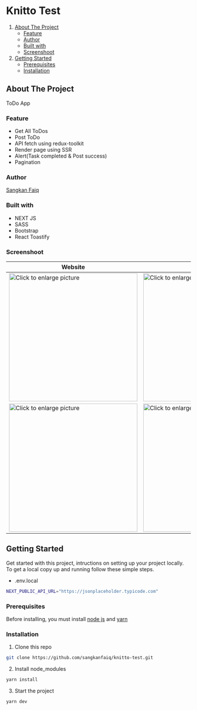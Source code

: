 # Knitto Test

<ol>
    <li>
      <a href="#about-the-project">About The Project</a>
      <ul>
        <li><a href="#feature">Feature</a></li>
        <li><a href="#author">Author</a></li>
        <li><a href="#built-with">Built with</a></li>
        <li><a href="#screenshoot">Screenshoot</a></li>
      </ul>
    </li>
    <li>
      <a href="#getting-started">Getting Started</a>
      <ul>
        <li><a href="#prerequisites">Prerequisites</a></li>
        <li><a href="#installation">Installation</a></li>
      </ul>
    </li>
</ol>

## About The Project
ToDo App

### Feature
- Get All ToDos
- Post ToDo
- API fetch using redux-toolkit
- Render page using SSR
- Alert(Task completed & Post success)
- Pagination

### Author
[Sangkan Faiq](https://github.com/sangkanfaiq)

### Built with
- NEXT JS
- SASS
- Bootstrap
- React Toastify

### Screenshoot
| Website | Mobile |
| ------------- | ------------- |
| <a href="https://drive.google.com/uc?export=view&id=1srasUlh8m8q6fCH1tuvnvod7xhbwu_zZ"><img src="https://drive.google.com/uc?export=view&id=1srasUlh8m8q6fCH1tuvnvod7xhbwu_zZ" style="width: 350px; max-width: 100%; height: auto" title="Click to enlarge picture" /> | <a href="https://drive.google.com/uc?export=view&id=1toUl2DLLOKsfZW2b1MLenrq-J-3xkwVG"><img src="https://drive.google.com/uc?export=view&id=1toUl2DLLOKsfZW2b1MLenrq-J-3xkwVG" style="width: 350px; max-width: 100%; height: auto" title="Click to enlarge picture" />
| <a href="https://drive.google.com/uc?export=view&id=1WmzlskQQkkYuvqa4pHK0FlG15N_pd3Bg"><img src="https://drive.google.com/uc?export=view&id=1WmzlskQQkkYuvqa4pHK0FlG15N_pd3Bg" style="width: 350px; max-width: 100%; height: auto" title="Click to enlarge picture" /> | <a href="https://drive.google.com/uc?export=view&id=1p1SXpG0TuyjBNv6Q6dyM2wa6H4JvqpUQ"><img src="https://drive.google.com/uc?export=view&id=1p1SXpG0TuyjBNv6Q6dyM2wa6H4JvqpUQ" style="width: 350px; max-width: 100%; height: auto" title="Click to enlarge picture" />



## Getting Started

Get started with this project, intructions on setting up your project locally.<br />
To get a local copy up and running follow these simple steps.

- .env.local
```sh
NEXT_PUBLIC_API_URL="https://jsonplaceholder.typicode.com"
```

### Prerequisites


Before installing, you must install [node js](https://nodejs.org) and [yarn](https://yarnpkg.com/getting-started/install)

### Installation

1. Clone this repo
 
```sh
git clone https://github.com/sangkanfaiq/knitto-test.git
```
2. Install node_modules
```sh
yarn install
```
3. Start the project
```sh
yarn dev
```
